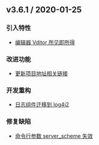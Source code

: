 ## v3.6.1 / 2020-01-25

### 引入特性

* [编辑器 Vditor 所见即所得](https://github.com/88250/symphony/issues/3)

### 改进功能

* [更新项目地址相关链接](https://github.com/88250/symphony/issues/2)

### 开发重构

* [日志组件迁移到 log4j2](https://github.com/88250/symphony/issues/4)

### 修复缺陷

* [命令行参数 server_scheme 失效](https://github.com/88250/symphony/issues/1)

